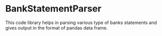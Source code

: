 # BankStatementParser
This code library helps in parsing various type of banks statements and gives output in the format of pandas data frame.
